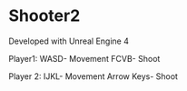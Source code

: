 # Shooter2

Developed with Unreal Engine 4

Player1:
WASD- Movement
FCVB- Shoot

Player 2:
IJKL- Movement
Arrow Keys- Shoot
